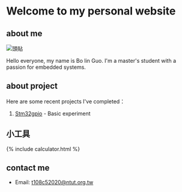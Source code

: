 

# Welcome to my personal website

## about me
![頭貼](https://i.imgur.com/zgHJcNU.jpeg)

Hello everyone, my name is Bo lin Guo. I'm a master's student with a passion for embedded systems.

## about project

Here are some recent projects I've completed：

1. [Stm32gpio](https://medium.com/%E9%96%B1%E7%9B%8A%E5%A6%82%E7%BE%8E/stm32-04-gpio-input-6ff2d6478aa) - Basic experiment

## 小工具
{% include calculator.html %}
## contact me
- Email: t108c52020@ntut.org.tw

